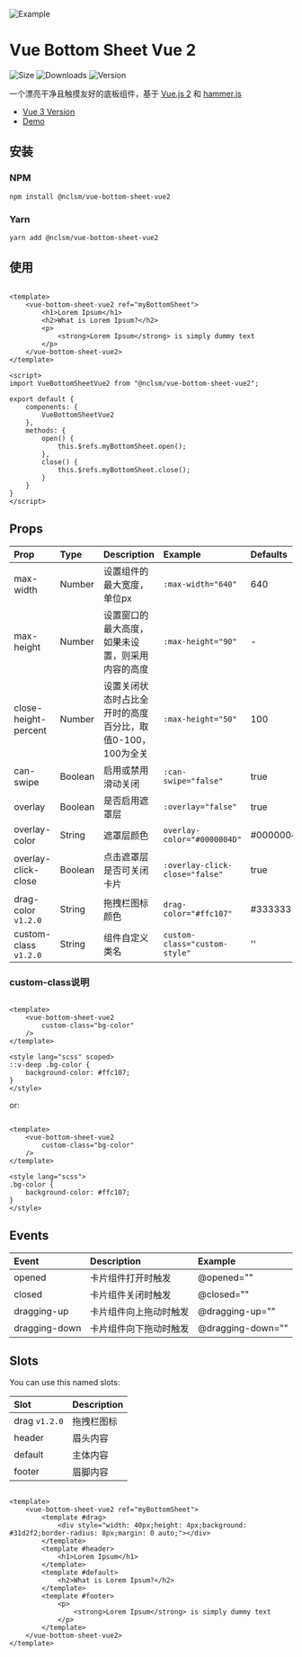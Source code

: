 ![Example](https://bs.vaban.ru/logo.jpg)

# Vue Bottom Sheet Vue 2

![Size](https://img.shields.io/bundlephobia/minzip/@nclsm/vue-bottom-sheet-vue2)
![Downloads](https://img.shields.io/npm/dt/@nclsm/vue-bottom-sheet-vue2)
![Version](https://img.shields.io/npm/v/@nclsm/vue-bottom-sheet-vue2)

一个漂亮干净且触摸友好的底板组件，基于 [Vue.js 2](https://vuejs.org/)
和 [hammer.js](https://hammerjs.github.io/)

- [Vue 3 Version](https://github.com/vaban-ru/vue-bottom-sheet)
- [Demo](https://gitsifu.github.io/vue-bottom-sheet-vue2/)

## 安装

### NPM

```
npm install @nclsm/vue-bottom-sheet-vue2
```

### Yarn

```
yarn add @nclsm/vue-bottom-sheet-vue2
```

## 使用

```vue

<template>
    <vue-bottom-sheet-vue2 ref="myBottomSheet">
        <h1>Lorem Ipsum</h1>
        <h2>What is Lorem Ipsum?</h2>
        <p>
            <strong>Lorem Ipsum</strong> is simply dummy text
        </p>
    </vue-bottom-sheet-vue2>
</template>

<script>
import VueBottomSheetVue2 from "@nclsm/vue-bottom-sheet-vue2";

export default {
    components: {
        VueBottomSheetVue2
    },
    methods: {
        open() {
            this.$refs.myBottomSheet.open();
        },
        close() {
            this.$refs.myBottomSheet.close();
        }
    }
}
</script>
```

## Props

| Prop                    | Type     | Description                       | Example                         | Defaults   |
|:------------------------|:---------|:----------------------------------|:--------------------------------|:-----------|
| max-width               | Number   | 设置组件的最大宽度，单位px                    | `:max-width="640"`              | 640        |
| max-height              | Number   | 设置窗口的最大高度，如果未设置，则采用内容的高度          | `:max-height="90"`              | -          |
| close-height-percent    | Number   | 设置关闭状态时占比全开时的高度百分比，取值0-100，100为全关 | `:max-height="50"`              | 100        |
| can-swipe               | Boolean  | 启用或禁用滑动关闭                         | `:can-swipe="false"`            | true       |
| overlay                 | Boolean  | 是否启用遮罩层                           | `:overlay="false"`              | true       |
| overlay-color           | String   | 遮罩层颜色                             | `overlay-color="#0000004D"`     | #0000004D  |
| overlay-click-close     | Boolean  | 点击遮罩层是否可关闭卡片                      | `:overlay-click-close="false"`  | true       |
| drag-color `v1.2.0`     | String   | 拖拽栏图标颜色                           | `drag-color="#ffc107"`          | #333333    |
| custom-class `v1.2.0`   | String   | 组件自定义类名                           | `custom-class="custom-style"`   | ''         |

### custom-class说明

```vue

<template>
    <vue-bottom-sheet-vue2
        custom-class="bg-color"
    />
</template>

<style lang="scss" scoped>
::v-deep .bg-color {
    background-color: #ffc107;
}
</style>
```

or:

```vue

<template>
    <vue-bottom-sheet-vue2
        custom-class="bg-color"
    />
</template>

<style lang="scss">
.bg-color {
    background-color: #ffc107;
}
</style>
```

## Events

| Event              | Description              | Example                    |
|:-------------------|:-------------------------|:---------------------------|
| opened             | 卡片组件打开时触发                | @opened=""                 |
| closed             | 卡片组件关闭时触发                | @closed=""                 |
| dragging-up        | 卡片组件向上拖动时触发              | @dragging-up=""            |
| dragging-down      | 卡片组件向下拖动时触发              | @dragging-down=""          |

## Slots

You can use this named slots:

| Slot           | Description | 
|:---------------|:------------|
| drag `v1.2.0`  | 拖拽栏图标       | 
| header         | 眉头内容        | 
| default        | 主体内容        |
| footer         | 眉脚内容        |

```vue

<template>
    <vue-bottom-sheet-vue2 ref="myBottomSheet">
        <template #drag>
            <div style="width: 40px;height: 4px;background: #31d2f2;border-radius: 8px;margin: 0 auto;"></div>
        </template>
        <template #header>
            <h1>Lorem Ipsum</h1>
        </template>
        <template #default>
            <h2>What is Lorem Ipsum?</h2>
        </template>
        <template #footer>
            <p>
                <strong>Lorem Ipsum</strong> is simply dummy text
            </p>
        </template>
    </vue-bottom-sheet-vue2>
</template>
```
